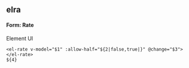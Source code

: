 ## elra
#### Form: Rate
Element UI <el-rate>
```
<el-rate v-model="$1" :allow-half="${2|false,true|}" @change="$3"></el-rate>
${4}
```
